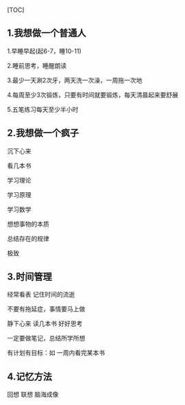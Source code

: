 

[TOC]



## 1.我想做一个普通人



1.早睡早起(起6-7，睡10-11)

2.睡前思考，睡醒朗读

3.最少一天涮2次牙，两天洗一次澡，一周拖一次地

4.每周至少3次锻炼，只要有时间就要锻炼，每天清晨起来要舒展

5.五笔练习每天至少半小时









## 2.我想做一个疯子



沉下心来

看几本书

学习理论

学习原理

学习数学

想想事物的本质

总结存在的规律

极致









## 3.时间管理

经常看表 记住时间的流逝

不要有拖延症，事情要马上做

静下心来 读几本书 好好思考 

一定要做笔记，总结所学所想



有计划有目标：如 一周内看完某本书





## 4.记忆方法

回想 联想 脑海成像



